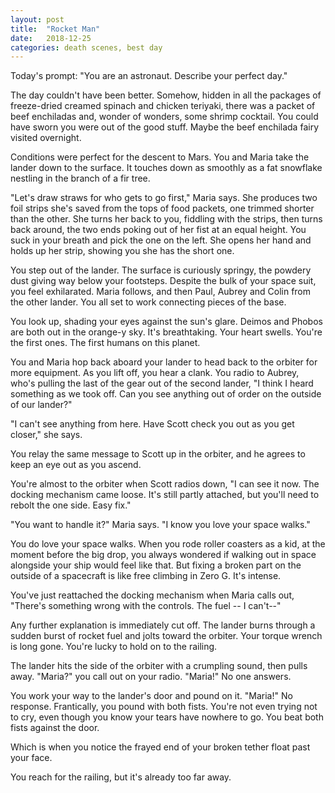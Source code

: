 ```yaml
---
layout: post
title:  "Rocket Man"
date:   2018-12-25 
categories: death scenes, best day
---
```

Today's prompt: "You are an astronaut. Describe your perfect day."

The day couldn't have been better. Somehow, hidden in all the packages of freeze-dried creamed spinach and chicken teriyaki, there was a packet of beef enchiladas and, wonder of wonders, some shrimp cocktail. You could have sworn you were out of the good stuff. Maybe the beef enchilada fairy visited overnight.

Conditions were perfect for the descent to Mars. You and Maria take the lander down to the surface. It touches down as smoothly as a fat snowflake nestling in the branch of a fir tree.

"Let's draw straws for who gets to go first," Maria says. She produces two foil strips she's saved from the tops of food packets, one trimmed shorter than the other. She turns her back to you, fiddling with the strips, then turns back around, the two ends poking out of her fist at an equal height. You suck in your breath and pick the one on the left. She opens her hand and holds up her strip, showing you she has the short one.

You step out of the lander. The surface is curiously springy, the powdery dust giving way below your footsteps. Despite the bulk of your space suit, you feel exhilarated. Maria follows, and then Paul, Aubrey and Colin from the other lander. You all set to work connecting pieces of the base. 

You look up, shading your eyes against the sun's glare. Deimos and Phobos are both out in the orange-y sky. It's breathtaking. Your heart swells. You're the first ones. The first humans on this planet.

You and Maria hop back aboard your lander to head back to the orbiter for more equipment. As you lift off, you hear a clank. You radio to Aubrey, who's pulling the last of the gear out of the second lander, "I think I heard something as we took off. Can you see anything out of order on the outside of our lander?"

"I can't see anything from here. Have Scott check you out as you get closer," she says.

You relay the same message to Scott up in the orbiter, and he agrees to keep an eye out as you ascend.

You're almost to the orbiter when Scott radios down, "I can see it now. The docking mechanism came loose. It's still partly attached, but you'll need to rebolt the one side. Easy fix."

"You want to handle it?" Maria says. "I know you love your space walks."

You do love your space walks. When you rode roller coasters as a kid, at the moment before the big drop, you always wondered if walking out in space alongside your ship would feel like that. But fixing a broken part on the outside of a spacecraft is like free climbing in Zero G. It's intense.

You've just reattached the docking mechanism when Maria calls out, "There's something wrong with the controls. The fuel -- I can't--"

Any further explanation is immediately cut off. The lander burns through a sudden burst of rocket fuel and jolts toward the orbiter. Your torque wrench is long gone. You're lucky to hold on to the railing.

The lander hits the side of the orbiter with a crumpling sound, then pulls away. "Maria?" you call out on your radio. "Maria!" No one answers. 

You work your way to the lander's door and pound on it. "Maria!" No response. Frantically, you pound with both fists. You're not even trying not to cry, even though you know your tears have nowhere to go. You beat both fists against the door.

Which is when you notice the frayed end of your broken tether float past your face.

You reach for the railing, but it's already too far away.
